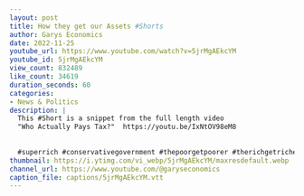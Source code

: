 ```yaml
---
layout: post
title: How they get our Assets #Shorts
author: Garys Economics
date: 2022-11-25
youtube_url: https://www.youtube.com/watch?v=5jrMgAEkcYM
youtube_id: 5jrMgAEkcYM
view_count: 832489
like_count: 34619
duration_seconds: 60
categories:
- News & Politics
description: |
  This #Short is a snippet from the full length video 
  "Who Actually Pays Tax?"  https://youtu.be/IxNtOV98eM8
  
  
  #superrich #conservativegovernment #thepoorgetpoorer #therichgetricher #wealthinequality #taxtherich #enoughisenough #tax avoidance
thumbnail: https://i.ytimg.com/vi_webp/5jrMgAEkcYM/maxresdefault.webp
channel_url: https://www.youtube.com/@garyseconomics
caption_file: captions/5jrMgAEkcYM.vtt
---
```

